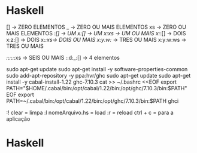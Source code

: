 # Haskell

[] -> ZERO ELEMENTOS
_ -> ZERO OU MAIS ELEMENTOS
xs -> ZERO OU MAIS ELEMENTOS
_:[] -> UM
x:[] -> UM
x:xs -> UM OU MAIS
x:_:[] -> DOIS
x:z:[] -> DOIS
x:_:xs-> DOIS OU MAIS
x:y:w:_ -> TRES OU MAIS
x:y:w:ws -> TRES OU MAIS

_:_:_:_:_:_:xs -> SEIS OU MAIS
_:_:d:_:[] -> 4 elementos


sudo apt-get update
sudo apt-get install -y software-properties-common
sudo add-apt-repository -y ppa:hvr/ghc
sudo apt-get update
sudo apt-get install -y cabal-install-1.22 ghc-7.10.3
cat >> ~/.bashrc <<EOF
export PATH="\$HOME/.cabal/bin:/opt/cabal/1.22/bin:/opt/ghc/7.10.3/bin:\$PATH"
EOF
export PATH=~/.cabal/bin:/opt/cabal/1.22/bin:/opt/ghc/7.10.3/bin:$PATH
ghci


:! clear = limpa
:l nomeArquivo.hs = load 
:r = reload
ctrl + c = para a aplicação
# Haskell
